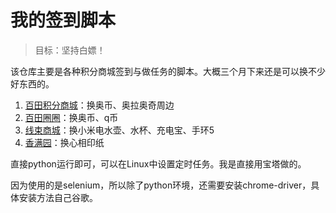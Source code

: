 # 我的签到脚本

> 目标：坚持白嫖！

该仓库主要是各种积分商城签到与做任务的脚本。大概三个月下来还是可以换不少好东西的。

1. [百田积分商城](https://www.100bt.com/m/creditMall/?gameId=2)：换奥币、奥拉奥奇周边
2. [百田圈圈](http://qq.100bt.com/shop/qb.html)：换奥币、q币
3. [线束商城](https://www.wiring-world.com/shop.html)：换小米电水壶、水杯、充电宝、手环5
4. [香满园](https://www.xmy365.com/point/pointStore?show=6)：换心相印纸

直接python运行即可，可以在Linux中设置定时任务。我是直接用宝塔做的。

因为使用的是selenium，所以除了python环境，还需要安装chrome-driver，具体安装方法自己谷歌。
